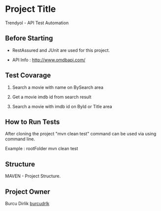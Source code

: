 # Project Title

Trendyol - API Test Automation

## Before Starting

* RestAssured and JUnit are used for this project.

* API Info : http://www.omdbapi.com/

## Test Covarage

1) Search a movie with name on BySearch area

2) Get a movie imdb id from search result

3) Search a movie with imdb id on ById or Title area

## How to Run Tests

After cloning the project "mvn clean test" command can be used via using command line.

Example : rootFolder mvn clean test

## Structure

MAVEN - Project Structure.

## Project Owner

Burcu Dirlik [burcudrlk](https://github.com/burcudrlk)